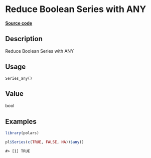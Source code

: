 

# Reduce Boolean Series with ANY

[**Source code**](https://github.com/pola-rs/r-polars/tree/main/R/series__series.R#L681)

## Description

Reduce Boolean Series with ANY

## Usage

<pre><code class='language-R'>Series_any()
</code></pre>

## Value

bool

## Examples

``` r
library(polars)

pl$Series(c(TRUE, FALSE, NA))$any()
```

    #> [1] TRUE
